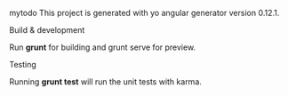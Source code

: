mytodo
This project is generated with yo angular generator version 0.12.1.

Build & development

Run <b>grunt</b> for building and grunt serve for preview.

Testing

Running <b>grunt test</b> will run the unit tests with karma.
